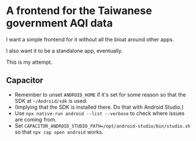 # A frontend for the Taiwanese government AQI data

I want a simple frontend for it without all the bloat around other apps.

I also want it to be a standalone app, eventually.

This is my attempt.

## Capacitor

- Remember to unset `ANDROID_HOME` if it's set for some reason so that the SDK at `~/Android/sdk` is used.
- (Implying that the SDK is installed there. Do that with Android Studio.)
- Use `npx native-run android --list --verbose` to check where issues are coming from.
- Set `CAPACITOR_ANDROID_STUDIO_PATH=/opt/android-studio/bin/studio.sh` so that `npx cap open android` works.
